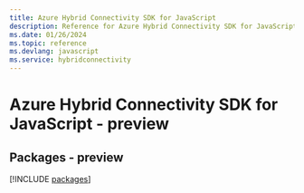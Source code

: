 ```yaml
---
title: Azure Hybrid Connectivity SDK for JavaScript
description: Reference for Azure Hybrid Connectivity SDK for JavaScript
ms.date: 01/26/2024
ms.topic: reference
ms.devlang: javascript
ms.service: hybridconnectivity
---
```

# Azure Hybrid Connectivity SDK for JavaScript - preview
## Packages - preview
[!INCLUDE [packages](hybrid-connectivity-index.md)]